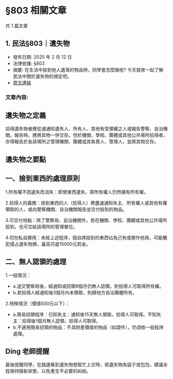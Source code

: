 # §803 相關文章

共 1 篇文章

## 1. 民法§803｜遺失物

- 發布日期: 2025 年 2 月 12 日
- 法律依據: §803
- 摘要: 在生活中撿到他人遺落的物品時，同學會怎麼做呢? 今天就來一起了解民法中關於遺失物的規定吧。
- [原文連結](https://www.jasper-realestate.com/%e6%b0%91%e6%b3%95803%e9%81%ba%e5%a4%b1%e7%89%a9/)

### 文章內容:

## 遺失物之定義

拾得遺失物者應從速通知遺失人、所有人、其他有受領權之人或報告警察、自治機關。報告時，應將其物一併交存。但於機關、學校、團體或其他公共場所拾得者，亦得報告於各該場所之管理機關、團體或其負責人、管理人，並將其物交存。

## 遺失物之要點

## 一、撿到東西的處理原則

1.所有權不因遺失而消失：即使東西遺失，原所有權人仍然擁有所有權。

2.拾得人的義務：撿到東西的人（拾得人）應盡速通知失主、所有權人或其他有權領取的人，或向警察機關、自治機關報告並交付撿到的物品。

3.可交付地點：除了警察局、自治機關外，若在機關、學校、團體或其他公共場所撿到，也可交給該場所的管理單位。

4.切勿私自挪用：未經上述程序，擅自將撿到的東西佔為己有或挪作他用，可能觸犯侵占遺失物罪，最高可處15000元罰金。

## 二、無人認領的處理

1.一般情況：

- a.送交警察局後，經通知或招領6個月仍無人認領，則拾得人可取得所有權。
- b.若拾得人經通知後3個月內未領取，則歸地方自治團體所有。

2.特殊情況（價值500元以下）：

- a.簡易招領程序：已知失主：通知後15天無人領取，拾得人可取得。不知失主：拾得後1個月無人認領，拾得人可取得。
- b.不適用簡易招領的物品：不具財產價值的物品（如證件），仍須依一般程序處理。

## Ding 老師提醒

最後提醒同學，在路邊看到遺失物想幫忙上交時，若遺失物為袋子或包包，建議全程保持錄影狀態，以免產生不必要的糾紛。